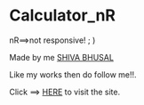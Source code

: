 # Calculator_nR
nR==>not responsive! ; )

Made by me [SHIVA BHUSAL](https://github.com/avihs)

Like my works then do follow me!!.

Click ==> [HERE](https://aviihs.github.io/Calculator_nR/) to visit the site.
